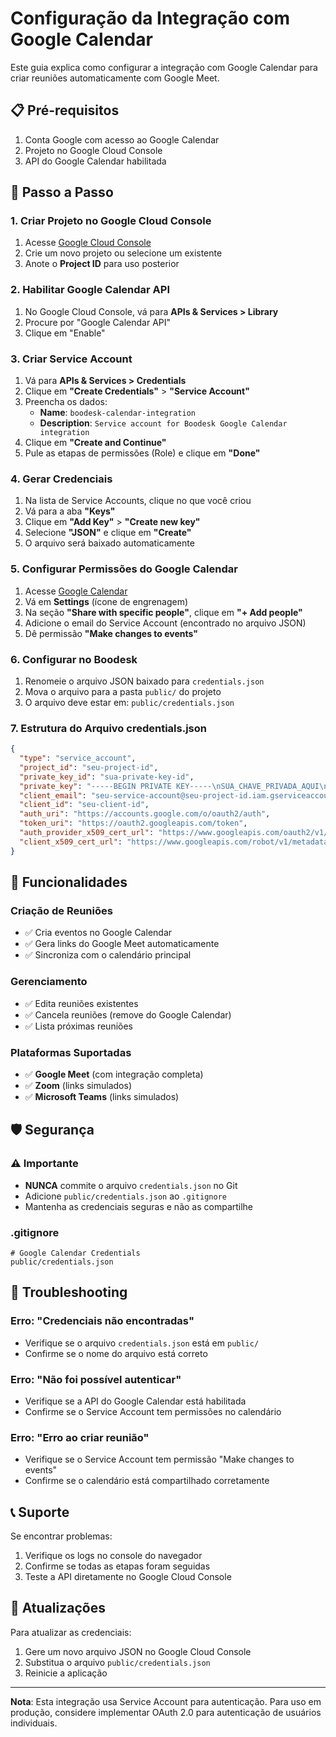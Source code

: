 # Configuração da Integração com Google Calendar

Este guia explica como configurar a integração com Google Calendar para criar reuniões automaticamente com Google Meet.

## 📋 Pré-requisitos

1. Conta Google com acesso ao Google Calendar
2. Projeto no Google Cloud Console
3. API do Google Calendar habilitada

## 🚀 Passo a Passo

### 1. Criar Projeto no Google Cloud Console

1. Acesse [Google Cloud Console](https://console.cloud.google.com/)
2. Crie um novo projeto ou selecione um existente
3. Anote o **Project ID** para uso posterior

### 2. Habilitar Google Calendar API

1. No Google Cloud Console, vá para **APIs & Services > Library**
2. Procure por "Google Calendar API"
3. Clique em "Enable"

### 3. Criar Service Account

1. Vá para **APIs & Services > Credentials**
2. Clique em **"Create Credentials"** > **"Service Account"**
3. Preencha os dados:
   - **Name**: `boodesk-calendar-integration`
   - **Description**: `Service account for Boodesk Google Calendar integration`
4. Clique em **"Create and Continue"**
5. Pule as etapas de permissões (Role) e clique em **"Done"**

### 4. Gerar Credenciais

1. Na lista de Service Accounts, clique no que você criou
2. Vá para a aba **"Keys"**
3. Clique em **"Add Key"** > **"Create new key"**
4. Selecione **"JSON"** e clique em **"Create"**
5. O arquivo será baixado automaticamente

### 5. Configurar Permissões do Google Calendar

1. Acesse [Google Calendar](https://calendar.google.com/)
2. Vá em **Settings** (ícone de engrenagem)
3. Na seção **"Share with specific people"**, clique em **"+ Add people"**
4. Adicione o email do Service Account (encontrado no arquivo JSON)
5. Dê permissão **"Make changes to events"**

### 6. Configurar no Boodesk

1. Renomeie o arquivo JSON baixado para `credentials.json`
2. Mova o arquivo para a pasta `public/` do projeto
3. O arquivo deve estar em: `public/credentials.json`

### 7. Estrutura do Arquivo credentials.json

```json
{
  "type": "service_account",
  "project_id": "seu-project-id",
  "private_key_id": "sua-private-key-id",
  "private_key": "-----BEGIN PRIVATE KEY-----\nSUA_CHAVE_PRIVADA_AQUI\n-----END PRIVATE KEY-----\n",
  "client_email": "seu-service-account@seu-project-id.iam.gserviceaccount.com",
  "client_id": "seu-client-id",
  "auth_uri": "https://accounts.google.com/o/oauth2/auth",
  "token_uri": "https://oauth2.googleapis.com/token",
  "auth_provider_x509_cert_url": "https://www.googleapis.com/oauth2/v1/certs",
  "client_x509_cert_url": "https://www.googleapis.com/robot/v1/metadata/x509/seu-service-account%40seu-project-id.iam.gserviceaccount.com"
}
```

## 🔧 Funcionalidades

### Criação de Reuniões
- ✅ Cria eventos no Google Calendar
- ✅ Gera links do Google Meet automaticamente
- ✅ Sincroniza com o calendário principal

### Gerenciamento
- ✅ Edita reuniões existentes
- ✅ Cancela reuniões (remove do Google Calendar)
- ✅ Lista próximas reuniões

### Plataformas Suportadas
- ✅ **Google Meet** (com integração completa)
- ✅ **Zoom** (links simulados)
- ✅ **Microsoft Teams** (links simulados)

## 🛡️ Segurança

### ⚠️ Importante
- **NUNCA** commite o arquivo `credentials.json` no Git
- Adicione `public/credentials.json` ao `.gitignore`
- Mantenha as credenciais seguras e não as compartilhe

### .gitignore
```gitignore
# Google Calendar Credentials
public/credentials.json
```

## 🐛 Troubleshooting

### Erro: "Credenciais não encontradas"
- Verifique se o arquivo `credentials.json` está em `public/`
- Confirme se o nome do arquivo está correto

### Erro: "Não foi possível autenticar"
- Verifique se a API do Google Calendar está habilitada
- Confirme se o Service Account tem permissões no calendário

### Erro: "Erro ao criar reunião"
- Verifique se o Service Account tem permissão "Make changes to events"
- Confirme se o calendário está compartilhado corretamente

## 📞 Suporte

Se encontrar problemas:
1. Verifique os logs no console do navegador
2. Confirme se todas as etapas foram seguidas
3. Teste a API diretamente no Google Cloud Console

## 🔄 Atualizações

Para atualizar as credenciais:
1. Gere um novo arquivo JSON no Google Cloud Console
2. Substitua o arquivo `public/credentials.json`
3. Reinicie a aplicação

---

**Nota**: Esta integração usa Service Account para autenticação. Para uso em produção, considere implementar OAuth 2.0 para autenticação de usuários individuais.


